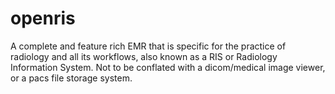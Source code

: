 # openris
A complete and feature rich EMR that is specific for the practice of radiology and all its workflows, also known as a RIS or Radiology Information System. Not to be conflated with a dicom/medical image viewer, or a pacs file storage system.
